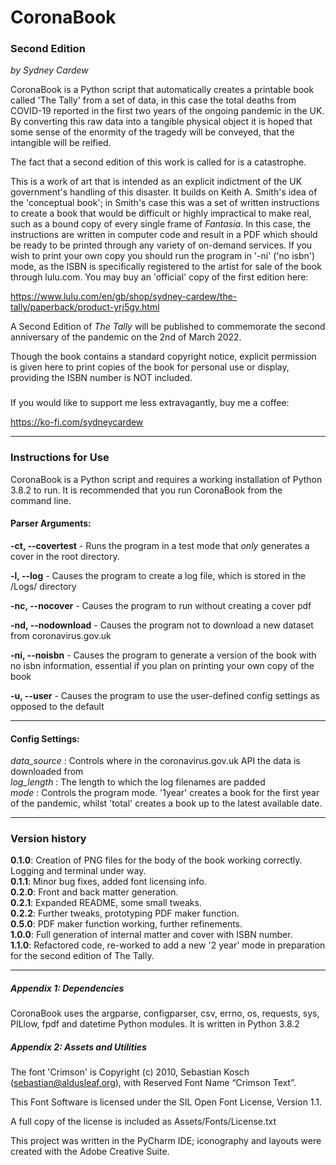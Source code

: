 # CoronaBook
### Second Edition
*by Sydney Cardew*

CoronaBook is a Python script that automatically 
creates a printable book called 'The Tally' from a set of data, in this case 
the total deaths from COVID-19 reported in the first two years of the ongoing
pandemic in the UK. By converting this raw data into a tangible physical 
object it is hoped that some sense of the enormity of the tragedy will be 
conveyed, that the intangible will be reified.

The fact that a second edition of this work is called for is a catastrophe.

This is a work of art that is intended as an explicit indictment of the UK
government's handling of this disaster. It builds on Keith A. Smith's idea
of the 'conceptual book'; in Smith's case this was a set of written instructions
to create a book that would be difficult or highly impractical to make real,
such as a bound copy of every single frame of *Fantasia*. In this case, the
instructions are written in computer code and result in a PDF which should be
ready to be printed through any variety of on-demand services. If you wish to
print your own copy you should run the program in '-ni' ('no isbn') mode, as
the ISBN is specifically registered to the artist for sale of the book through
lulu.com. You may buy an 'official' copy of the first edition here:

https://www.lulu.com/en/gb/shop/sydney-cardew/the-tally/paperback/product-yrj5gy.html

A Second Edition of *The Tally* will be published to commemorate the second anniversary
of the pandemic on the 2nd of March 2022.

Though the book contains a standard copyright notice, explicit permission is
given here to print copies of the book for personal use or display, providing 
the ISBN number is NOT included.

###

If you would like to support me less extravagantly, buy me a coffee:

https://ko-fi.com/sydneycardew

---

### Instructions for Use

CoronaBook is a Python script and requires a working installation of Python 3.8.2
to run. It is recommended that you run CoronaBook from the command line.

#### Parser Arguments:

**-ct, --covertest** - Runs the program in a test mode that *only* generates a 
cover in the root directory.  
   
**-l, --log** - Causes the program to create a log file, which is stored in the
/Logs/ directory   

**-nc, --nocover** - Causes the program to run without creating a cover pdf   

**-nd, --nodownload** - Causes the program not to download a new dataset from
coronavirus.gov.uk     

**-ni, --noisbn** - Causes the program to generate a version of the book with
no isbn information, essential if you plan on printing your own copy of the book

**-u, --user** - Causes the program to use the user-defined config settings as
opposed to the default

---

#### Config Settings:

*data_source* : Controls where in the coronavirus.gov.uk API the data 
is downloaded from    
*log_length* : The length to which the log filenames are padded    
*mode* : Controls the program mode. '1year' creates a book for the first year
of the pandemic, whilst 'total' creates a book up to the latest available date.

---

### Version history

**0.1.0**: Creation of PNG files for the body of the book 
working correctly. Logging and terminal under way.   
**0.1.1**: Minor bug fixes, added font licensing info.    
**0.2.0**: Front and back matter generation.    
**0.2.1**: Expanded README, some small tweaks.    
**0.2.2**: Further tweaks, prototyping PDF maker function.     
**0.5.0**: PDF maker function working, further refinements.    
**1.0.0**: Full generation of internal matter and cover with ISBN number.    
**1.1.0**: Refactored code, re-worked to add a new '2 year' mode in preparation
for the second edition of The Tally.

---

##### Appendix 1: Dependencies

CoronaBook uses the argparse, configparser, csv, errno, os, requests, sys, 
PILlow, fpdf and datetime Python modules. It is written in Python 3.8.2

##### Appendix 2: Assets and Utilities

The font 'Crimson' is Copyright (c) 2010, Sebastian Kosch 
(sebastian@aldusleaf.org), with Reserved Font Name “Crimson Text”.

This Font Software is licensed under the SIL Open Font License, Version 1.1.

A full copy of the license is included as Assets/Fonts/License.txt

This project was written in the PyCharm IDE; iconography and layouts 
were created with the Adobe Creative Suite.